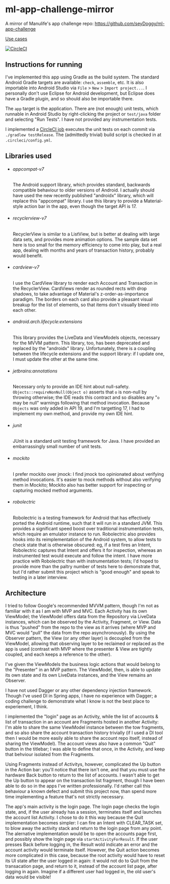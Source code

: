 # ml-app-challenge-mirror

A mirror of Manulife's app challenge repo: https://github.com/seyDoggy/ml-app-challenge

[Use cases](instructions.md)

[![CircleCI](https://circleci.com/gh/lappdance/ml-app-challenge-mirror.svg?style=svg)](https://circleci.com/gh/lappdance/ml-app-challenge-mirror)

## Instructions for running

I've implemented this app using Gradle as the build system. The standard Android Gradle targets are available: `check`, `assemble`, etc. It is also importable into Android Studio via `File` > `New` > `Import project...`. I personally don't use Eclipse for Android development, but Eclipse does have a Gradle plugin, and so should also be importable there.

The `app` target is the application. There are (not enough) unit tests, which runnable in Android Studio by right-clicking the project or `test/java` folder and selecting "Run Tests". I have not provided any instrumentation tests.

I implemented a [CircleCI job](https://circleci.com/gh/lappdance/ml-app-challenge-mirror) executes the unit tests on each commit via `./gradlew testRelease`. The (admittedly trivial) build script is checked in at `.circleci/config.yml`.

## Libraries used
- ###### appcompat-v7
    The Android support library, which provides standard, backwards compatible behaviour to older versions of Android. I actually should have used the new recently published "androidx" library, which will replace this "appcompat" library. I use this library to provide a Material-style action bar in the app, even though the target API is 17.
- ###### recyclerview-v7
    RecyclerView is similar to a ListView, but is better at dealing with large data sets, and provides more animation options. The sample data set here is too small for the memory efficiency to come into play, but a real app, dealing with months and years of transaction history, probably would benefit.
- ###### cardview-v7
    I use the CardView library to render each Account and Transaction in the RecyclerView. CardViews render as rounded rects with drop shadows, to take advantage of Material's z-order-as-importance paradigm. The borders on each card also provide a pleasant visual breakup for the list of elements, so that items don't visually bleed into each other.
- ###### android.arch.lifecycle:extensions
    This library provides the LiveData and ViewModels objects, necessary for the MVVM pattern. This library, too, has been deprecated and replaced by the "androidx" library. Unfortunately, there is a coupling between the lifecycle extensions and the support library: if I update one, I must update the other at the same time.
- ###### jetbrains:annotations
    Necessary only to provide an IDE hint about null-safety. `Objects::requireNonNull(Object o)` asserts that `o` is non-null by throwing otherwise; the IDE reads this contract and so disables any "`o` may be null" warnings following that method invocation. Because `Objects` was only added in API 19, and I'm targetting 17, I had to implement my own method, and provide my own IDE hint.
- ###### junit
    JUnit is a standard unit testing framework for Java. I have provided an embarrassingly small number of unit tests.
- ###### mockito
    I prefer mockito over jmock: I find jmock too opinionated about verifying method invocations. It's easier to mock methods without also verifying them in Mockito; Mockito also has better support for inspecting or capturing mocked method arguments.
- ###### robolectric
    Robolectric is a testing framework for Android that has effectively ported the Android runtime, such that it will run in a standard JVM. This provides a significant speed boost over traditional instrumentation tests, which require an emulator instance to run. Robolectric also provides hooks into its reimplementation of the Android system, to allow tests to check state that is otherwise obscured: eg, if a test fires an Intent, Robolectric captures that Intent and offers it for inspection, whereas an instrumented test would execute and follow the intent. I have more practice with Robolectric than with instrumentation tests; I'd hoped to provide more than the paltry number of tests here to demonstrate that, but I'd rather submit this project which is "good enough" and speak to testing in a later interview.

## Architecture

I tried to follow Google's recommended MVVM pattern, though I'm not as familiar with it as I am with MVP and MVC. Each Activity has its own ViewModel; the ViewModel offers data from the Repository via LiveData instances, which can be observed by the Activity, Fragment, or View. Data is thus "pushed" from the repo to the view as it arrives (where MVP and MVC would "pull" the data from the repo asynchronously). By using the Observer pattern, the View (or any other layer) is decoupled from the ViewModel, allowing that observing layer to be reclaimed or replaced as the app is used (contrast with MVP where the presenter & View are tightly coupled, and each keeps a reference to the other).

I've given the ViewModels the business logic actions that would belong to the "Presenter" in an MVP pattern. The ViewModel, then, is able to update its own state and its own LiveData instances, and the View remains an Observer.

I have not used Dagger or any other dependency injection framework. Though I've used DI in Spring apps, I have no experience with Dagger; a coding challenge to demonstrate what I know is not the best place to experiement, I think.

I implemented the "login" page as an Activity, while the list of accounts & list of transaction in an account are Fragments hosted in another Activity: I'm able to share the same ViewModel instance between the tow fragments, and so also share the account transaction history trivially (if I used a DI tool then I would be more easily able to share the account repo itself, instead of sharing the ViewModel). The account views also have a common "Quit" button in the titlebar; I was able to define that once, in the Activity, and keep that behviour isolated from the Fragments.

Using Fragments instead of Activitys, however, complicated the Up button in the Action bar: you'll notice that there isn't one, and that you must use the hardware Back button to return to the list of accounts. I wasn't able to get the Up button to appear on the transaction list fragment, though I have been able to do so in the apps I've written professionally. I'd rather call this behaviour a known defect and submit this project now, than spend more time implementing a feature that's not strictly necessary.

The app's main activity is the login page. The login page checks the login state, and, if the user already has a session, terminates itself and launches the account list Activity. I chose to do it this way because the Quit implementation becomes simpler: I can fire an Intent with CLEAR_TASK set, to blow away the activity stack and return to the login page from any point. The alernative implementation would be to open the accounts page first, and possibly show the login page via `startActivityForResult`. If the user presses Back before logging in, the Result wold indicate an error and the account activity would terminate itself. However, the Quit action becomes more complicated in this case, because the root activity would have to reset its UI state after the user logged in again: it would not do to Quit from the transacation page, and return to it, instead of the account list page, after logging in again. Imagine if a different user had logged in, the old user's data would be visible!
